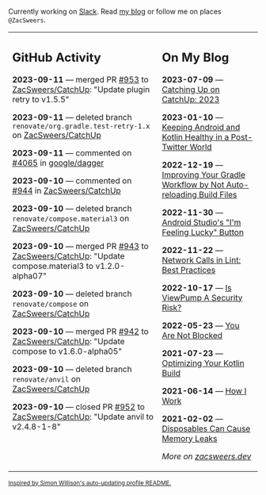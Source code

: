 Currently working on [Slack](https://slack.com/). Read [my blog](https://zacsweers.dev/) or follow me on places `@ZacSweers`.

<table><tr><td valign="top" width="60%">

## GitHub Activity
<!-- githubActivity starts -->
**2023-09-11** — merged PR [#953](https://github.com/ZacSweers/CatchUp/pull/953) to [ZacSweers/CatchUp](https://github.com/ZacSweers/CatchUp): "Update plugin retry to v1.5.5"

**2023-09-11** — deleted branch `renovate/org.gradle.test-retry-1.x` on [ZacSweers/CatchUp](https://github.com/ZacSweers/CatchUp)

**2023-09-11** — commented on [#4065](https://github.com/google/dagger/issues/4065#issuecomment-1713795967) in [google/dagger](https://github.com/google/dagger)

**2023-09-10** — commented on [#944](https://github.com/ZacSweers/CatchUp/pull/944#issuecomment-1713093663) in [ZacSweers/CatchUp](https://github.com/ZacSweers/CatchUp)

**2023-09-10** — deleted branch `renovate/compose.material3` on [ZacSweers/CatchUp](https://github.com/ZacSweers/CatchUp)

**2023-09-10** — merged PR [#943](https://github.com/ZacSweers/CatchUp/pull/943) to [ZacSweers/CatchUp](https://github.com/ZacSweers/CatchUp): "Update compose.material3 to v1.2.0-alpha07"

**2023-09-10** — deleted branch `renovate/compose` on [ZacSweers/CatchUp](https://github.com/ZacSweers/CatchUp)

**2023-09-10** — merged PR [#942](https://github.com/ZacSweers/CatchUp/pull/942) to [ZacSweers/CatchUp](https://github.com/ZacSweers/CatchUp): "Update compose to v1.6.0-alpha05"

**2023-09-10** — deleted branch `renovate/anvil` on [ZacSweers/CatchUp](https://github.com/ZacSweers/CatchUp)

**2023-09-10** — closed PR [#952](https://github.com/ZacSweers/CatchUp/pull/952) to [ZacSweers/CatchUp](https://github.com/ZacSweers/CatchUp): "Update anvil to v2.4.8-1-8"
<!-- githubActivity ends -->
</td><td valign="top" width="40%">

## On My Blog
<!-- blog starts -->
**2023-07-09** — [Catching Up on CatchUp: 2023](https://www.zacsweers.dev/catching-up-on-catchup-2023/)

**2023-01-10** — [Keeping Android and Kotlin Healthy in a Post-Twitter World](https://www.zacsweers.dev/keeping-android-healthy/)

**2022-12-19** — [Improving Your Gradle Workflow by Not Auto-reloading Build Files](https://www.zacsweers.dev/improving-your-workflow-by-not-auto-reloading-build-files/)

**2022-11-30** — [Android Studio's "I'm Feeling Lucky" Button](https://www.zacsweers.dev/android-studios-im-feeling-lucky-button/)

**2022-11-22** — [Network Calls in Lint: Best Practices](https://www.zacsweers.dev/network-calls-in-lint-best-practices/)

**2022-10-17** — [Is ViewPump A Security Risk?](https://www.zacsweers.dev/is-viewpump-a-security-risk/)

**2022-05-23** — [You Are Not Blocked](https://www.zacsweers.dev/you-are-not-blocked/)

**2021-07-23** — [Optimizing Your Kotlin Build](https://www.zacsweers.dev/optimizing-your-kotlin-build/)

**2021-06-14** — [How I Work](https://www.zacsweers.dev/how-i-work/)

**2021-02-02** — [Disposables Can Cause Memory Leaks](https://www.zacsweers.dev/disposables-can-cause-memory-leaks/)
<!-- blog ends -->
_More on [zacsweers.dev](https://zacsweers.dev/)_
</td></tr></table>

<sub><a href="https://simonwillison.net/2020/Jul/10/self-updating-profile-readme/">Inspired by Simon Willison's auto-updating profile README.</a></sub>